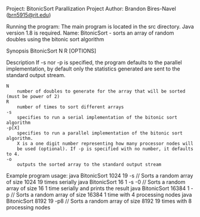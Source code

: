 Project: BitonicSort Parallization Project
Author: Brandon Bires-Navel (brn5915@rit.edu)

Running the program:
The main program is located in the src directory. Java version 1.8 is required.
Name:
    BitonicSort - sorts an array of random doubles using the bitonic sort algorithm

Synopsis
    BitonicSort N R [OPTIONS]

Description
    If -s nor -p is specified, the program defaults to the parallel implementation, 
    by default only the statistics generated are sent to the standard output stream.
 
    N
        number of doubles to generate for the array that will be sorted (must be power of 2)
    R
        number of times to sort different arrays
    -s 
        specifies to run a serial implementation of the bitonic sort algorithm
    -p[X]
        specifies to run a parallel implementation of the bitonic sort algorithm.
        X is a one digit number representing how many processor nodes will 
        be used (optional). If -p is specified with no number, it defaults to 4.
    -o
        outputs the sorted array to the standard output stream

Example program usage:
java BitonicSort 1024 19 -s // Sorts a random array of size 1024 19 times serially
java BitonicSort 16 1 -s -0 // Sorts a random array of size 16 1 time serially and prints the result
java BitonicSort 16384 1 -p // Sorts a random array of size 16384 1 time with 4 processing nodes
java BitonicSort 8192 19 -p8 // Sorts a random array of size 8192 19 times with 8 processing nodes
